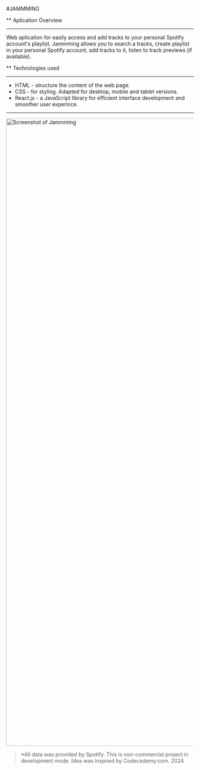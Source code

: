 #JAMMMING 

** Aplication Overview 
***
Web aplication for easily access and add tracks to your personal Spotify account's playlist. Jammming allows you to search a tracks, create playlist in your personal Spotify account, add tracks to it, listen to track previews (if available). 

** Technologies used 
***
- HTML - structure the content of the web page.
- CSS - for styling. Adapted for desktop, mobile and tablet versions.
- React.js -  a JavaScript library for efficient interface development and smoother user experince.
***

<img width="1680" alt="Screenshot of Jammming" src="https://github.com/rkudebayev/jammming/assets/102822860/3cedc5dd-d0f8-4eb7-ac15-e0425f15368b">

> *All data was provided by Spotify. This is non-commercial project in development mode. Idea was inspired by Codecademy.com. 2024
